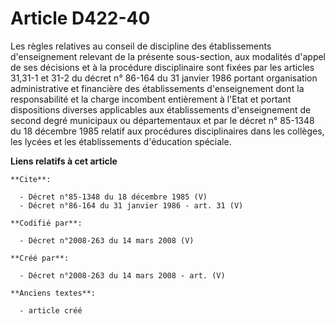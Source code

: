 # Article D422-40

Les règles relatives au conseil de discipline des établissements d'enseignement relevant de la présente sous-section, aux
modalités d'appel de ses décisions et à la procédure disciplinaire sont fixées par les articles 31,31-1 et 31-2 du décret n°
86-164 du 31 janvier 1986 portant organisation administrative et financière des établissements d'enseignement dont la
responsabilité et la charge incombent entièrement à l'Etat et portant dispositions diverses applicables aux établissements
d'enseignement de second degré municipaux ou départementaux et par le décret n° 85-1348 du 18 décembre 1985 relatif aux
procédures disciplinaires dans les collèges, les lycées et les établissements d'éducation spéciale.

**Liens relatifs à cet article**

	**Cite**:

	  - Décret n°85-1348 du 18 décembre 1985 (V)
	  - Décret n°86-164 du 31 janvier 1986 - art. 31 (V)

	**Codifié par**:

	  - Décret n°2008-263 du 14 mars 2008 (V)

	**Créé par**:

	  - Décret n°2008-263 du 14 mars 2008 - art. (V)

	**Anciens textes**:

	  - article créé
